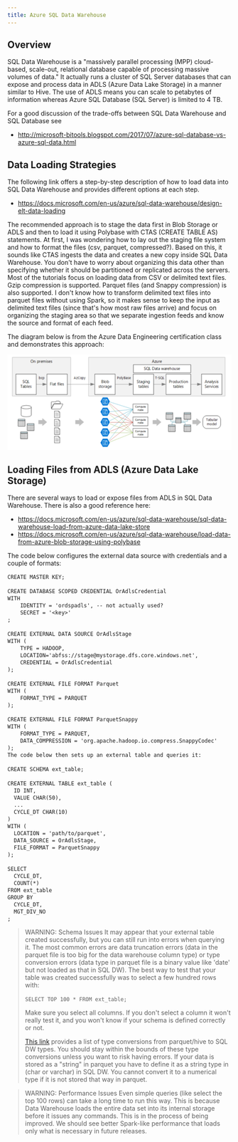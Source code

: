 ```yaml
---
title: Azure SQL Data Warehouse
---
```


## Overview

SQL Data Warehouse is a "massively parallel processing (MPP) cloud-based, scale-out, relational database capable of processing massive volumes of data."  It actually runs a cluster of SQL Server databases that can expose and process data in ADLS (Azure Data Lake Storage) in a manner similar to Hive.  The use of ADLS means you can scale to petabytes of information whereas Azure SQL Database (SQL Server) is limited to 4 TB.

For a good discussion of the trade-offs between SQL Data Warehouse and SQL Database see

* http://microsoft-bitools.blogspot.com/2017/07/azure-sql-database-vs-azure-sql-data.html

## Data Loading Strategies

The following link offers a step-by-step description of how to load data into SQL Data Warehouse and provides different options at each step.

* https://docs.microsoft.com/en-us/azure/sql-data-warehouse/design-elt-data-loading

The recommended approach is to stage the data first in Blob Storage or ADLS and then to load it using Polybase with CTAS (CREATE TABLE AS) statements.  At first, I was wondering how to lay out the staging file system and how to format the files (csv, parquet, compressed?).  Based on this, it sounds like CTAS ingests the data and creates a new copy inside SQL Data Warehouse.  You don't have to worry about organizing this data other than specifying whether it should be partitioned or replicated across the servers.  Most of the tutorials focus on loading data from CSV or delimited text files.  Gzip compression is supported.  Parquet files (and Snappy compression) is also supported.  I don't know how to transform delimited text files into parquet files without using Spark, so it makes sense to keep the input as delimited text files (since that's how most raw files arrive) and focus on organizing the staging area so that we separate ingestion feeds and know the source and format of each feed.

The diagram below is from the Azure Data Engineering certification class and demonstrates this approach:

![Data Warehouse Architecture](assets/data-warehouse-architecture.png)

## Loading Files from ADLS (Azure Data Lake Storage)

There are several ways to load or expose files from ADLS in SQL Data Warehouse.  There is also a good reference here:

* https://docs.microsoft.com/en-us/azure/sql-data-warehouse/sql-data-warehouse-load-from-azure-data-lake-store
* https://docs.microsoft.com/en-us/azure/sql-data-warehouse/load-data-from-azure-blob-storage-using-polybase

The code below configures the external data source with credentials and a couple of formats:

```
CREATE MASTER KEY;

CREATE DATABASE SCOPED CREDENTIAL OrAdlsCredential
WITH
    IDENTITY = 'ordspadls', -- not actually used?
    SECRET = '<key>'
;

CREATE EXTERNAL DATA SOURCE OrAdlsStage
WITH (
    TYPE = HADOOP,
    LOCATION='abfss://stage@mystorage.dfs.core.windows.net',
    CREDENTIAL = OrAdlsCredential
);

CREATE EXTERNAL FILE FORMAT Parquet
WITH (
    FORMAT_TYPE = PARQUET
);

CREATE EXTERNAL FILE FORMAT ParquetSnappy
WITH (
    FORMAT_TYPE = PARQUET,
    DATA_COMPRESSION = 'org.apache.hadoop.io.compress.SnappyCodec'       
);
The code below then sets up an external table and queries it:

CREATE SCHEMA ext_table;

CREATE EXTERNAL TABLE ext_table (
  ID INT,
  VALUE CHAR(50),
  ...
  CYCLE_DT CHAR(10)
)
WITH (
  LOCATION = 'path/to/parquet',
  DATA_SOURCE = OrAdlsStage,
  FILE_FORMAT = ParquetSnappy
);

SELECT
  CYCLE_DT,
  COUNT(*)
FROM ext_table
GROUP BY
  CYCLE_DT,
  MGT_DIV_NO
;
```

> WARNING: Schema Issues
> It may appear that your external table created successfully, but you can still run into errors when querying it.  The most common errors are data truncation errors (data in the parquet file is too big for the data warehouse column type) or type conversion errors (data type in parquet file is a binary value like 'date' but not loaded as that in SQL DW).  The best way to test that your table was created successfully was to select a few hundred rows with:
>
> ```SELECT TOP 100 * FROM ext_table;```
>
> Make sure you select all columns.  If you don't select a column it won't really test it, and you won't know if your schema is defined correctly or not.
>
> [This link](https://docs.microsoft.com/en-us/sql/relational-databases/polybase/polybase-type-mapping?view=sql-server-ver15) provides a list of type conversions from parquet/hive to SQL DW types.  You should stay within the bounds of these type conversions unless you want to risk having errors.  If your data is stored as a "string" in parquet you have to define it as a string type in (char or varchar) in SQL DW.  You cannot convert it to a numerical type if it is not stored that way in parquet.

> WARNING: Performance Issues
> Even simple queries (like select the top 100 rows) can take a long time to run this way.  This is because Data Warehouse loads the entire data set into its internal storage before it issues any commands.  This is in the process of being improved.  We should see better Spark-like performance that loads only what is necessary in future releases.
